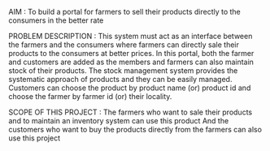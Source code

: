 
AIM :
  To build a portal for farmers to sell their products directly to the consumers in the better rate

PROBLEM DESCRIPTION :
  This system must act as an interface between the farmers and the consumers where farmers can directly sale their products to the consumers at better prices.
  In this portal, both the farmer and customers are added as the members and farmers can also maintain stock of their products.
  The stock management system provides the systematic approach of products and they can be easily managed.
  Customers can choose the product by product name (or) product id and choose the farmer by farmer id (or) their locality.

SCOPE OF THIS PROJECT :
  The farmers who want to sale their products and to maintain an inventory system can use this product
  And the customers who want to buy the products directly from the farmers can also use this project


